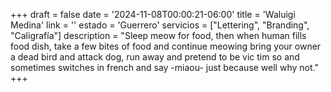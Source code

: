 +++
draft  = false
date   = '2024-11-08T00:00:21-06:00'
title  = 'Waluigi Medina'
link   = ''
estado = 'Guerrero'
servicios = ["Lettering", "Branding", "Caligrafía"]
description = "Sleep meow for food, then when human fills food dish, take a few bites of food and continue meowing bring your owner a dead bird and attack dog, run away and pretend to be vic  tim so and sometimes switches in french and say -miaou- just because well why not."
+++